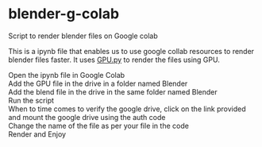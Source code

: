 # blender-g-colab
Script to render blender files on Google colab

<p class="has-line-data" data-line-start="0" data-line-end="1">This is a ipynb file that enables us to use google collab resources to render blender files faster. It uses <a href="http://GPU.py">GPU.py</a> to render the files using GPU.</p>
<p class="has-line-data" data-line-start="2" data-line-end="9">Open the ipynb file in Google Colab<br>
Add the GPU file in the drive in a folder named Blender<br>
Add the blend file in the drive in the same folder named Blender<br>
Run the script<br>
When to time comes to verify the google drive, click on the link provided and mount the google drive using the auth code<br>
Change the name of the file as per your file in the code<br>
Render and Enjoy</p>
